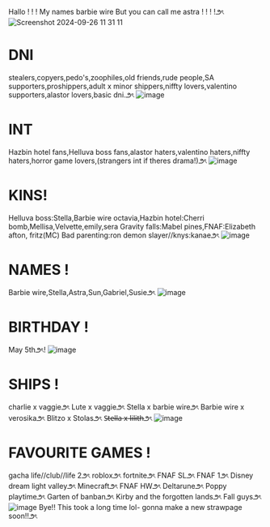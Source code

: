 Hallo ! ! ! My names barbie wire But you can call me astra ! !  ! !౨ৎ
![Screenshot 2024-09-26 11 31 11](https://github.com/user-attachments/assets/1825b771-8314-493e-9745-ab075a9ddeba)
# DNI
stealers,copyers,pedo's,zoophiles,old friends,rude people,SA supporters,proshippers,adult x minor shippers,niffty lovers,valentino supporters,alastor lovers,basic dni.౨ৎ
![image](https://github.com/user-attachments/assets/94a0323f-a323-42be-af2e-da02d12bfcee)
# INT
Hazbin hotel fans,Helluva boss fans,alastor haters,valentino haters,niffty haters,horror game lovers,(strangers int if theres drama!)౨ৎ
![image](https://github.com/user-attachments/assets/4ec4dde5-0f4f-4bdb-ae41-397037f5990d)
# KINS!
Helluva boss:Stella,Barbie wire octavia,Hazbin hotel:Cherri bomb,Mellisa,Velvette,emily,sera Gravity falls:Mabel pines,FNAF:Elizabeth afton, fritz(MC) Bad parenting:ron demon slayer//knys:kanae౨ৎ
![image](https://github.com/user-attachments/assets/7c04b50a-a632-49af-852b-352631c988d1)
# NAMES !
Barbie wire,Stella,Astra,Sun,Gabriel,Susie౨ৎ
![image](https://github.com/user-attachments/assets/5aae90f5-cf8e-4c9a-afd8-87e52c8d1e21)
# BIRTHDAY !
May 5th౨ৎ!
![image](https://github.com/user-attachments/assets/f366bb33-e43c-4b28-b55a-fa121bd54a0f)
# SHIPS !
charlie x vaggie౨ৎ
Lute x vaggie౨ৎ
Stella x barbie wire౨ৎ
Barbie wire x verosika౨ৎ
Blitzo x Stolas౨ৎ
S̶t̶e̶l̶l̶a̶ x̶ l̶i̶l̶i̶t̶h̶౨ৎ
![image](https://github.com/user-attachments/assets/4da51f9a-850e-4ced-8759-4d337fd74778)
# FAVOURITE GAMES !
gacha life//club//life 2౨ৎ
roblox౨ৎ
fortnite౨ৎ
FNAF SL౨ৎ
FNAF 1౨ৎ
Disney dream light valley౨ৎ
Minecraft౨ৎ
FNAF HW౨ৎ
Deltarune౨ৎ
Poppy playtime౨ৎ
Garten of banban౨ৎ
Kirby and the forgotten lands౨ৎ
Fall guys౨ৎ
![image](https://github.com/user-attachments/assets/f2edea77-ed4b-4c37-bf0a-b184db91bc05)
Bye!! This took a long time lol- gonna make a new strawpage soon!!౨ৎ




